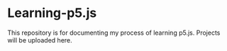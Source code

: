 # Learning-p5.js
This repository is for documenting my process of learning p5.js.
Projects will be uploaded here.

